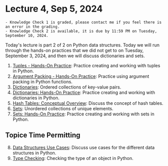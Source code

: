 # Lecture 4, Sep 5, 2024

```{admonition} Announcements
- Knowledge Check 1 is graded, please contact me if you feel there is an error in the grading.
- Knowledge Check 2 is available, it is due by 11:59 PM on Tuesday, September 10, 2024.
```

Today's lecture is part 2 of 2 on Python data structures.  Today we will run through the hands-on practices that we did not get to on Tuesday, September 3, 2024, and then we will discuss dictionaries and sets.

1. [Tuples - Hands-On Practice](../topics/tuples/tuples-hands-on.ipynb): Practice creating and working with tuples in Python.
2. [Argument Packing - Hands-On Practice](../topics/packing-and-unpacking/argument-packing-hands-on.ipynb): Practice using argument packing in Python functions.  
3. [Dictionaries](../topics/dictionaries/dictionaries.ipynb): Ordered collections of key-value pairs.
4. [Dictionaries: Hands-On Practice](../topics/dictionaries/dictionaries-hands-on.ipynb): Practice creating and working with dictionaries in Python.
5. [Hash Tables: Conceptual Overview](../topics/dictionaries/hash-tables-conceptual-overview.ipynb): Discuss the concept of hash tables.
6. [Sets](../topics/sets/sets.ipynb): Unordered collections of unique elements.
7. [Sets: Hands-On Practice](../topics/sets/sets-hands-on.ipynb): Practice creating and working with sets in Python.

## Topice Time Permitting
8. [Data Structures Use Cases](../topics/data-structures-use-cases.ipynb): Discuss use cases for the different data structures in Python.
9. [Type Checking](../topics/type-checking.ipynb): Checking the type of an object in Python.




